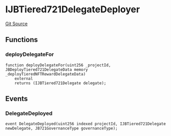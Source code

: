 # IJBTiered721DelegateDeployer
[Git Source](https://github.com/jbx-protocol/juice-721-delegate/blob/2d5cc8b5e5fa5f9438288f074222da0ada454156/contracts/interfaces/IJBTiered721DelegateDeployer.sol)


## Functions
### deployDelegateFor


```solidity
function deployDelegateFor(uint256 _projectId, JBDeployTiered721DelegateData memory _deployTieredNFTRewardDelegateData)
    external
    returns (IJBTiered721Delegate delegate);
```

## Events
### DelegateDeployed

```solidity
event DelegateDeployed(uint256 indexed projectId, IJBTiered721Delegate newDelegate, JB721GovernanceType governanceType);
```

